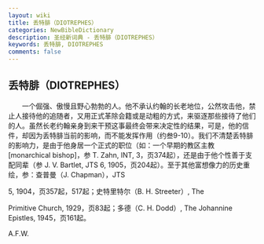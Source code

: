 ```yaml
---
layout: wiki
title: 丢特腓（DIOTREPHES）
categories: NewBibleDictionary
description: 圣经新词典 - 丢特腓（DIOTREPHES）
keywords: 丢特腓, DIOTREPHES
comments: false
---
```


## 丢特腓（DIOTREPHES）

　　一个倔强、傲慢且野心勃勃的人。他不承认约翰的长老地位，公然攻击他，禁止人接待他的追随者，又用正式革除会籍或是动粗的方式，来驱逐那些接待了他们的人。虽然长老约翰亲身到来干预这事最终会带来决定性的结果，可是，他的信件，却因为丢特腓当前的影响，而不能发挥作用（约叁9-10）。我们不清楚丢特腓的影响力，是由于他身居一个正式的职位（如：一个早期的教区主教 [monarchical bishop]，参 T. Zahn, INT, 3，页374起），还是由于他个性善于支配同辈（参 J. V. Bartlet, JTS 6, 1905，页204起）。至于其他富想像力的历史重绘，参：查普曼（J. Chapman），JTS

5, 1904，页357起，517起；史特里特尔（B. H. Streeter）, The

Primitive Church, 1929，页83起；多德（C. H. Dodd）, The Johannine Epistles, 1945，页161起。

A.F.W.








